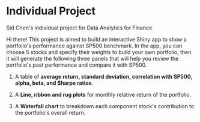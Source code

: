 # Individual Project
Sid Chen's individual project for Data Analytics for Finance

Hi there! This project is aimed to build an interactive Shiny app to show a portfolio's performance against SP500 benchmark. In the app, you can choose 5 stocks and specify their weights to build your own portfolio, then it will generate the following three panels that will help you review the portfolio's past performance and compare it with SP500.

1. A table of **average return, standard deviation, correlation with SP500, alpha, beta, and Sharpe ratios**.

2. A **Line, ribbon and rug plots** for monthly relative return of the portfolio.

3. A **Waterfall chart** to breakdown each component stock's contribution to the portfolio's overall return.
